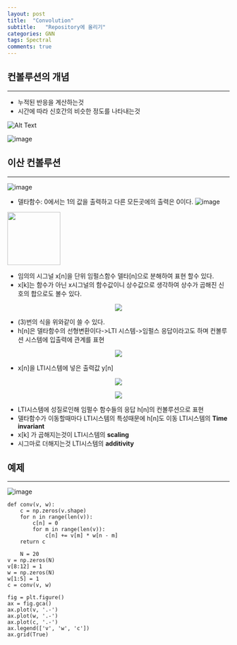 ```yaml
---
layout: post
title:  "Convolution"
subtitle:   "Repository에 올리기"
categories: GNN
tags: Spectral
comments: true
---
```


## 컨볼루션의 개념
---
+ 누적된 반응을 계산하는것
+ 시간에 따라 신호간의 비슷한 정도를 나타내는것


![Alt Text](https://upload.wikimedia.org/wikipedia/commons/6/6a/Convolution_of_box_signal_with_itself2.gif)

![image](https://user-images.githubusercontent.com/70193130/165222729-4052da63-38bf-4b72-81ce-6dac14e4247c.png)
## 이산 컨볼루션
---
![image](https://user-images.githubusercontent.com/70193130/165223800-5a6a7d46-b279-4dd2-8dc8-b1dd0c226269.png)
+ 델타함수: 0에서는 1의 값을 출력하고 다른 모든곳에의 출력은 0이다.
![image](https://user-images.githubusercontent.com/70193130/165223822-449080c6-a6aa-4adb-9422-072fc0c22492.png)
<image src="https://user-images.githubusercontent.com/70193130/165223878-2b8ec4f1-ea60-4d32-8ee6-8f0bd2ed8436.png" height=120>

+ 임의의 시그널 x[n]을 단위 임펄스함수 델타[n]으로 분해하여 표현 할수 있다. 
+ x[k]는 함수가 아닌 x시그널의 함수값이니 상수값으로 생각하여 상수가 곱해진 신호의 합으로도 볼수 있다.


<p align="center">
  <image src=https://user-images.githubusercontent.com/70193130/165712944-fc8e5530-9319-482f-a702-dd607f9f2c2d.png>
</p>

+ (3)번의 식을 위와같이 쓸 수 있다. 
+ h[n]은 델타함수의 선형변환이다->LTI 시스템->임펄스 응답이라고도 하며 컨볼루션 시스템에 입출력에 관계를 표현
<p align="center">
  <image src=https://user-images.githubusercontent.com/70193130/165715571-949d3d36-b338-44ba-bbf6-dacd680554d0.png>
</p>

+ x[n]을 LTI시스템에 넣은 출력값 y[n] 
<p align="center">
  <image src=https://user-images.githubusercontent.com/70193130/165715605-c721383f-fd10-4570-b244-6160ebfac5c1.png>
</p>

<p align="center">
  <image src=https://user-images.githubusercontent.com/70193130/165716384-72af8e7c-3647-4518-8cbf-ed1b7b8b6dcf.png>
</p>

+ LTI시스템에 성질로인해 임펄수 함수들의 응답 h[n]의 컨볼루션으로 표현 
+ 델타함수가 이동할때마다 LTI시스템의 특성때문에 h[n]도 이동 LTI시스템의 <b>Time invariant</b>
+ x[k] 가 곱해지는것이 LTI시스템의 <b>scaling</b>
+ 시그마로 더해지는것 LTI시스템의 <b>additivity</b>



## 예제
---
![image](https://user-images.githubusercontent.com/70193130/165224059-aa6f3ef4-83e3-49fb-b643-4fdf8dc54603.png)


    def conv(v, w):
        c = np.zeros(v.shape)
        for n in range(len(v)):
            c[n] = 0
            for m in range(len(v)):
                c[n] += v[m] * w[n - m]  
        return c

        N = 20
    v = np.zeros(N)
    v[8:12] = 1
    w = np.zeros(N)
    w[1:5] = 1
    c = conv(v, w)

    fig = plt.figure()
    ax = fig.gca()
    ax.plot(v, '.-')
    ax.plot(w, '.-')
    ax.plot(c, '.-')
    ax.legend(['v', 'w', 'c'])
    ax.grid(True)